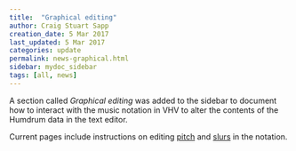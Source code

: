 ```yaml
---
title:  "Graphical editing"
author: Craig Stuart Sapp
creation_date: 5 Mar 2017
last_updated: 5 Mar 2017
categories: update
permalink: news-graphical.html
sidebar: mydoc_sidebar
tags: [all, news]
---
```


A section called *Graphical editing* was added to the sidebar to document
how to interact with the music notation in VHV to alter the contents
of the Humdrum data in the text editor.

Current pages include instructions on editing [pitch](/graphical/pitch) and
[slurs](/graphical/slurs) in the notation.


